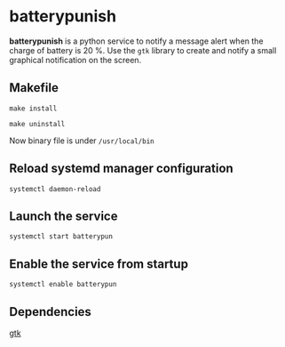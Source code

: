 batterypunish
=============

**batterypunish** is a python service to notify a message alert when the charge of battery is 20 %.
Use the `gtk` library to create and notify a small graphical notification on the screen.


## Makefile

`make install`

`make uninstall`

Now binary file is under `/usr/local/bin`


## Reload systemd manager configuration
`systemctl daemon-reload`

## Launch the service
`systemctl start batterypun`

## Enable the service from startup
`systemctl enable batterypun`


## Dependencies

[gtk][pygtk]


[pygtk]: https://wiki.python.org/moin/PyGtk

